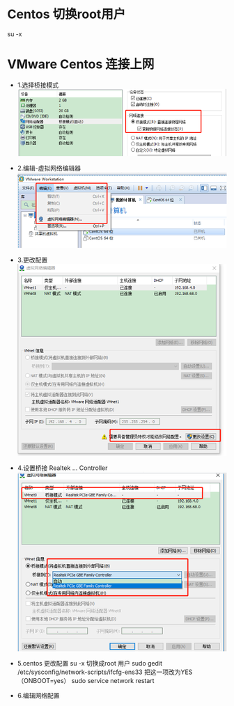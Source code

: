 # Centos 切换root用户
su -x


# VMware Centos 连接上网
- 1.选择桥接模式
![](/assets/qiaojie.png)

- 2.编辑-虚拟网络编辑器
![](/assets/xuni.png)

- 3.更改配置
![](/assets/genggai.png)

- 4.设置桥接 Realtek ... Controller
![](/assets/sehiji.png)

- 5.centos 更改配置
su -x 切换成root 用户
sudo gedit /etc/sysconfig/network-scripts/ifcfg-ens33
把这一项改为YES（ONBOOT=yes）
sudo service network restart


- 6.编辑网络配置 




